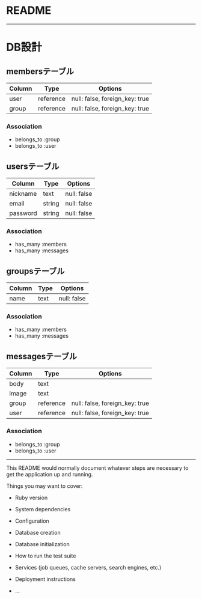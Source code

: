 # README
---
# DB設計

## membersテーブル

| Column | Type      | Options                        |
| ------ | --------- | ------------------------------ |
| user   | reference | null: false, foreign_key: true |
| group  | reference | null: false, foreign_key: true |

### Association

- belongs_to :group
- belongs_to :user



## usersテーブル

| Column   | Type   | Options     |
| -------- | ------ | ----------- |
| nickname | text   | null: false |
| email    | string | null: false |
| password | string | null: false |

### Association

- has_many :members
- has_many :messages



## groupsテーブル

| Column    | Type | Options     |
| --------- | ---- | ----------- |
| name      | text | null: false |

### Association

- has_many :members
- has_many :messages



## messagesテーブル

| Column | Type      | Options                        |
| ------ | --------- | ------------------------------ |
| body   | text      |                                |
| image  | text      |                                |
| group  | reference | null: false, foreign_key: true |
| user   | reference | null: false, foreign_key: true |

### Association

- belongs_to :group
- belongs_to :user

---

This README would normally document whatever steps are necessary to get the
application up and running.

Things you may want to cover:

* Ruby version

* System dependencies

* Configuration

* Database creation

* Database initialization

* How to run the test suite

* Services (job queues, cache servers, search engines, etc.)

* Deployment instructions

* ...
